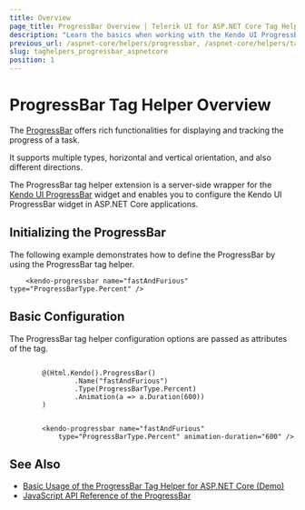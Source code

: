 ```yaml
---
title: Overview
page_title: ProgressBar Overview | Telerik UI for ASP.NET Core Tag Helpers
description: "Learn the basics when working with the Kendo UI ProgressBar tag helper for ASP.NET Core (MVC 6 or ASP.NET Core MVC)."
previous_url: /aspnet-core/helpers/progressbar, /aspnet-core/helpers/tag-helpers/progressbar
slug: taghelpers_progressbar_aspnetcore
position: 1
---
```


# ProgressBar Tag Helper Overview

The [ProgressBar](http://docs.telerik.com/kendo-ui/controls/interactivity/progressbar/overview) offers rich functionalities for displaying and tracking the progress of a task.

It supports multiple types, horizontal and vertical orientation, and also different directions.

The ProgressBar tag helper extension is a server-side wrapper for the [Kendo UI ProgressBar](http://demos.telerik.com/kendo-ui/progressbar/index) widget and enables you to configure the Kendo UI ProgressBar widget in ASP.NET Core applications.

## Initializing the ProgressBar

The following example demonstrates how to define the ProgressBar by using the ProgressBar tag helper.

        <kendo-progressbar name="fastAndFurious" type="ProgressBarType.Percent" />

## Basic Configuration

The ProgressBar tag helper configuration options are passed as attributes of the tag.

```cshtml

        @(Html.Kendo().ProgressBar()
                .Name("fastAndFurious")
                .Type(ProgressBarType.Percent)
                .Animation(a => a.Duration(600))
        )
```
```tagHelper

        <kendo-progressbar name="fastAndFurious"
            type="ProgressBarType.Percent" animation-duration="600" />
```

## See Also

* [Basic Usage of the ProgressBar Tag Helper for ASP.NET Core (Demo)](https://demos.telerik.com/aspnet-core/progressbar/tag-helper)
* [JavaScript API Reference of the ProgressBar](http://docs.telerik.com/kendo-ui/api/javascript/ui/progressbar)
